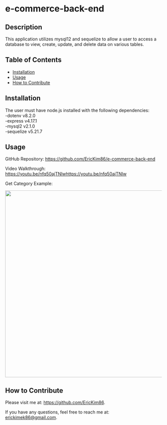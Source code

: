  # e-commerce-back-end
 

  ## Description
  This application utilizes mysql12 and sequelize to allow a user to access a database to view, create, update, and delete data on various tables.  

  ## Table of Contents
    
  - [Installation](#installation)
  - [Usage](#usage)
  - [How to Contribute](#contribute)


  ## Installation<br/>
  The user must have node.js installed with the following dependencies: <br/>
    -dotenv v8.2.0<br/>
    -express v4.17.1<br/>
    -mysql2 v2.1.0<br/>
    -sequelize v5.21.7<br/>

  ## Usage
  GitHub Repository: https://github.com/EricKim86/e-commerce-back-end <br/>

  Video Walkthrough: https://youtu.be/nfq50ajTNIwhttps://youtu.be/nfq50ajTNIw<br/>

Get Category Example: <br/>

  <img src="https://github.com/EricKim86/e-commerce-back-end/blob/main/assets/get-category.png?raw=true" width="600"/><br/>


  ## How to Contribute
  Please visit me at: https://github.com/EricKim86. 

  If you have any questions, feel free to reach me at: erickimek86@gmail.com.

